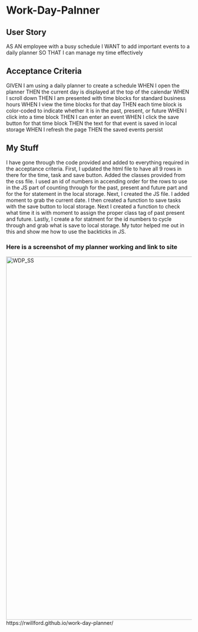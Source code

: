 # Work-Day-Palnner

## User Story
AS AN employee with a busy schedule
I WANT to add important events to a daily planner
SO THAT I can manage my time effectively

## Acceptance Criteria
GIVEN I am using a daily planner to create a schedule
WHEN I open the planner
THEN the current day is displayed at the top of the calendar
WHEN I scroll down
THEN I am presented with time blocks for standard business hours
WHEN I view the time blocks for that day
THEN each time block is color-coded to indicate whether it is in the past, present, or future
WHEN I click into a time block
THEN I can enter an event
WHEN I click the save button for that time block
THEN the text for that event is saved in local storage
WHEN I refresh the page
THEN the saved events persist

## My Stuff
I have gone through the code provided and added to everything required in the acceptance criteria.
First, I updated the html file to have all 9 rows in there for the time, task and save button. Added the classes provided from the css file. I used an id of numbers in accending order for the rows to use in the JS part of counting through for the past, present and future part and for the for statement in the local storage. 
Next, I created the JS file. I added moment to grab the current date. I then created a function to save tasks with the save button to local storage. Next I created a function to check what time it is with moment to assign the proper class tag of past present and future. Lastly, I create a for statment for the id numbers to cycle through and grab what is save to local storage. My tutor helped me out in this and show me how to use the backticks in JS.

### Here is a screenshot of my planner working and link to site
<img width="982" alt="WDP_SS" src="https://user-images.githubusercontent.com/99914942/162584227-2bc079e6-458c-4e8d-88db-e303f4eb9d30.png">
https://rwillford.github.io/work-day-planner/
